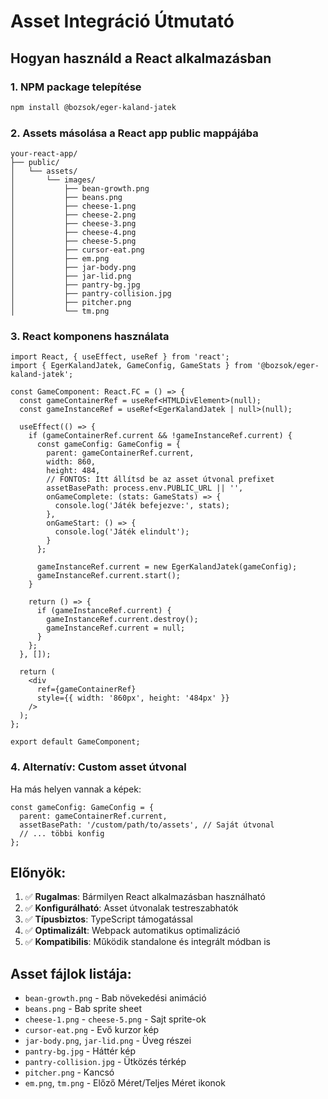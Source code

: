 # Asset Integráció Útmutató

## Hogyan használd a React alkalmazásban

### 1. NPM package telepítése
```bash
npm install @bozsok/eger-kaland-jatek
```

### 2. Assets másolása a React app public mappájába

```
your-react-app/
├── public/
│   └── assets/
│       └── images/
│           ├── bean-growth.png
│           ├── beans.png
│           ├── cheese-1.png
│           ├── cheese-2.png
│           ├── cheese-3.png
│           ├── cheese-4.png
│           ├── cheese-5.png
│           ├── cursor-eat.png
│           ├── em.png
│           ├── jar-body.png
│           ├── jar-lid.png
│           ├── pantry-bg.jpg
│           ├── pantry-collision.jpg
│           ├── pitcher.png
│           └── tm.png
```

### 3. React komponens használata

```tsx
import React, { useEffect, useRef } from 'react';
import { EgerKalandJatek, GameConfig, GameStats } from '@bozsok/eger-kaland-jatek';

const GameComponent: React.FC = () => {
  const gameContainerRef = useRef<HTMLDivElement>(null);
  const gameInstanceRef = useRef<EgerKalandJatek | null>(null);

  useEffect(() => {
    if (gameContainerRef.current && !gameInstanceRef.current) {
      const gameConfig: GameConfig = {
        parent: gameContainerRef.current,
        width: 860,
        height: 484,
        // FONTOS: Itt állítsd be az asset útvonal prefixet
        assetBasePath: process.env.PUBLIC_URL || '',
        onGameComplete: (stats: GameStats) => {
          console.log('Játék befejezve:', stats);
        },
        onGameStart: () => {
          console.log('Játék elindult');
        }
      };

      gameInstanceRef.current = new EgerKalandJatek(gameConfig);
      gameInstanceRef.current.start();
    }

    return () => {
      if (gameInstanceRef.current) {
        gameInstanceRef.current.destroy();
        gameInstanceRef.current = null;
      }
    };
  }, []);

  return (
    <div 
      ref={gameContainerRef} 
      style={{ width: '860px', height: '484px' }}
    />
  );
};

export default GameComponent;
```

### 4. Alternatív: Custom asset útvonal

Ha más helyen vannak a képek:

```tsx
const gameConfig: GameConfig = {
  parent: gameContainerRef.current,
  assetBasePath: '/custom/path/to/assets', // Saját útvonal
  // ... többi konfig
};
```

## Előnyök:

1. ✅ **Rugalmas**: Bármilyen React alkalmazásban használható
2. ✅ **Konfigurálható**: Asset útvonalak testreszabhatók
3. ✅ **Típusbiztos**: TypeScript támogatással
4. ✅ **Optimalizált**: Webpack automatikus optimalizáció
5. ✅ **Kompatibilis**: Működik standalone és integrált módban is

## Asset fájlok listája:

- `bean-growth.png` - Bab növekedési animáció
- `beans.png` - Bab sprite sheet
- `cheese-1.png` - `cheese-5.png` - Sajt sprite-ok
- `cursor-eat.png` - Evő kurzor kép
- `jar-body.png`, `jar-lid.png` - Üveg részei
- `pantry-bg.jpg` - Háttér kép
- `pantry-collision.jpg` - Ütközés térkép
- `pitcher.png` - Kancsó
- `em.png`, `tm.png` - Előző Méret/Teljes Méret ikonok